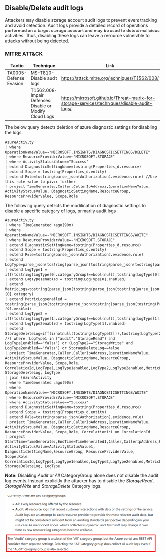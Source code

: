 ## Disable/Delete audit logs
Attackers may disable storage account audit logs to prevent event tracking and avoid detection. Audit logs provide a detailed record of operations performed on a target storage account and may be used to detect malicious activities. Thus, disabling these logs can leave a resource vulnerable to attacks without being detected.  
### MITRE ATT&CK
| Tactic | Technique | Link    |
| ---  | --- | --- |
| TA0005-Defense Evasion | MS-T810-Disable audit logs | https://attack.mitre.org/techniques/T1562/008/  
|| T1562.008-Impair Defenses: Disable or Modify Cloud Logs| https://microsoft.github.io/Threat-matrix-for-storage-services/techniques/disable-audit-logs/|

The below query detects deletion of azure diagnostic settings for disabling the logs.
```
AzureActivity
| where OperationNameValue=~"MICROSOFT.INSIGHTS/DIAGNOSTICSETTINGS/DELETE"
| where ResourceProviderValue=~"MICROSOFT.STORAGE"
| where ActivityStatusValue=="Success"
| extend DiagnosticSettingName=tostring(Properties_d.resource)
| extend Scope = tostring(Properties_d.entity)
| extend Role=tostring(parse_json(Authorization).evidence.role) //Use this role value to pivor further
| project TimeGenerated,Caller,CallerIpAddress,OperationNameValue, ActivityStatusValue, DiagnosticSettingName,ResourceGroup, ResourceProviderValue, Scope,Role

```
The following query detects the modification of diagnostic settings to disable a specific category of logs, primarily audit logs  

```
AzureActivity
| where TimeGenerated >ago(90m)
| where OperationNameValue=~"MICROSOFT.INSIGHTS/DIAGNOSTICSETTINGS/WRITE"
| where ResourceProviderValue=~"MICROSOFT.STORAGE"
| extend DiagnosticSettingName=tostring(Properties_d.resource)
| extend Scope = tostring(Properties_d.entity)
| extend Role=tostring(parse_json(Authorization).evidence.role)
| extend LogType=parse_json(tostring(parse_json(tostring(parse_json(tostring(parse_json(Properties).requestbody)).properties)).logs))
| extend LogType1 = iff(tostring(LogType[0].categoryGroup)==bool(null),tostring(LogType[0].category),tostring(LogType[0].categoryGroup))
| extend LogType1enabled = tostring(LogType[0].enabled)
| extend MetricLogs=tostring(parse_json(tostring(parse_json(tostring(parse_json(tostring(Properties_d.requestbody)).properties)).metrics))[0].category)
| extend MetricLogsenabled = tostring(parse_json(tostring(parse_json(tostring(parse_json(tostring(Properties_d.requestbody)).properties)).metrics))[0].enabled)
| extend LogType2 = iff(tostring(LogType[1].categoryGroup)==bool(null),tostring(LogType[1].category),tostring(LogType[1].categoryGroup))
| extend LogType2enabled = tostring(LogType[1].enabled)
| extend StorageDeleteLog=iff(isnotnull(tostring(LogType[2])),tostring(LogType[2].enabled),'')
//| where (LogType1 in ("audit","StorageRead") and LogType1enabled=="false") or (LogType2=="StorageWrite" and LogType2enabled=="false") or StorageDeleteLog==false
| project TimeGenerated,Caller,CallerIpAddress,OperationNameValue, ActivityStatusValue, DiagnosticSettingName,ResourceGroup, ResourceProviderValue, Scope,Role, CorrelationId,LogType1,LogType1enabled,LogType2,LogType2enabled,MetricLogs,MetricLogsenabled, StorageDeleteLog, LogType
| join (AzureActivity
| where TimeGenerated >ago(90m)
| where OperationNameValue=~"MICROSOFT.INSIGHTS/DIAGNOSTICSETTINGS/WRITE"
| where ResourceProviderValue=~"MICROSOFT.STORAGE"
| where ActivityStatusValue=="Success"
| extend DiagnosticSettingName=tostring(Properties_d.resource)
| extend Scope = tostring(Properties_d.entity)
| extend Role=tostring(parse_json(Authorization).evidence.role)
| project TimeGenerated,Caller,CallerIpAddress,OperationNameValue, ActivityStatusValue, DiagnosticSettingName,ResourceGroup, ResourceProviderValue, Scope,Role, CorrelationId) on CorrelationId
| project StartTime=TimeGenerated,EndTime=TimeGenerated1,Caller,CallerIpAddress,OperationNameValue, ActivityStatusValue=ActivityStatusValue1, DiagnosticSettingName,ResourceGroup, ResourceProviderValue, Scope,Role, CorrelationId,LogType1,LogType1enabled,LogType2,LogType2enabled,MetricLogs,MetricLogsenabled, StorageDeleteLog, LogType

```
**Note:** Disabling _Audit_ or _All_ CategoryGroup alone does not disable the audit log events. Instead explicitly the attacker has to disable the _StorageRead_, _StorageWrite_ and _StorageDelete_ Category logs.  

![](Images/LogBehaviour.png)


